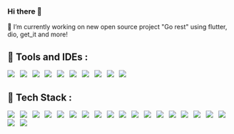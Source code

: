 ### Hi there 👋
🔭 I’m currently working on new open source project "Go rest" using flutter, dio, get_it and more!

<!--
**SinaSys/SinaSys** is a ✨ _special_ ✨ repository because its `README.md` (this file) appears on your GitHub profile.

Here are some ideas to get you started:

- 🔭 I’m currently working on ...
- 🌱 I’m currently learning ...
- 👯 I’m looking to collabor![Group 3](https://user-images.githubusercontent.com/60136319/158656456-ff87f538-6fff-4b32-8313-c4dcced23b2e.svg)
ate on ...
- 🤔 I’m looking for help with ...
- 💬 Ask me about ...
- 📫 How to reach me: ...
- 😄 Pronouns: ...
- ⚡ Fun fact: ...
-->

## 🧩 Tools and IDEs :
<img src="https://user-images.githubusercontent.com/60136319/158664079-f1d43630-f410-4865-8121-bf5d846cae00.svg"/> &nbsp;
<img src="https://user-images.githubusercontent.com/60136319/158664305-5233c9f8-a544-43a1-b361-b357d48f5802.svg"/> &nbsp;
<img src="https://user-images.githubusercontent.com/60136319/158664547-3e840d50-8f2b-4d10-8905-b5943bf85feb.svg"/> &nbsp;
<img src="https://user-images.githubusercontent.com/60136319/158664626-eb7d58a7-9b03-458a-9709-61748e99a296.svg"/> &nbsp;
<img src="https://user-images.githubusercontent.com/60136319/158664689-2d5a748a-fa27-4ce9-98f0-020a348cdcf3.svg"/> &nbsp;
<img src="https://user-images.githubusercontent.com/60136319/158686899-1fd1ebd9-bec8-451b-8818-75d1681e707f.svg"/> &nbsp;
<img src="https://user-images.githubusercontent.com/60136319/158664733-8d6704e3-9e3c-4c18-86e8-1245ac510d4c.svg"/> &nbsp;
<img src="https://user-images.githubusercontent.com/60136319/158664765-236eaebf-8023-4ae9-b20c-f845ad3e441f.svg"/> &nbsp;
<img src="https://user-images.githubusercontent.com/60136319/173196797-b176ec43-333b-4d89-8749-7e5b0184e6a1.svg"/> &nbsp;
<img src="https://user-images.githubusercontent.com/60136319/173196814-f20766d2-7b44-4f48-898d-23e508357c40.svg"/> &nbsp;



## 🔑 Tech Stack : 
<img src="https://user-images.githubusercontent.com/60136319/158672698-4d843055-6924-4979-b81b-3e3c94abe23f.svg"/> &nbsp;
<img src="https://user-images.githubusercontent.com/60136319/158672751-692e5a95-28e0-4adf-a2ae-c9f0edcd6739.svg"/> &nbsp;
<img src="https://user-images.githubusercontent.com/60136319/158672795-cef2dfed-4128-46f1-920f-15b2e1e4ff6b.svg"/> &nbsp;
<img src="https://user-images.githubusercontent.com/60136319/159161535-a0a9561b-badc-4edb-8580-20afc96deaf9.svg"/> &nbsp;
<img src="https://user-images.githubusercontent.com/60136319/159161568-60daf69b-7e4f-4818-bb5a-6ad4378bb2fd.svg"/> &nbsp;
<img src="https://user-images.githubusercontent.com/60136319/176727708-4063f7d6-efc4-4ce0-b2cc-79bed5e60842.svg"/> &nbsp;
<img src="https://user-images.githubusercontent.com/60136319/158674474-cd6d1c01-a647-40e1-8efd-1df061bd506c.svg"/> &nbsp;
<img src="https://user-images.githubusercontent.com/60136319/158674482-2720580c-2865-4c36-8c8c-da62a125f533.svg"/> &nbsp;
<img src="https://user-images.githubusercontent.com/60136319/160590435-97a8ab3a-5206-4244-b9e5-9ad5b4332965.svg"/> &nbsp;
<img src="https://user-images.githubusercontent.com/60136319/158674881-3ea2e54b-9737-4cd3-b41f-8e692c2b4798.svg"/> &nbsp;
<img src="https://user-images.githubusercontent.com/60136319/158688566-8052353f-dc84-45e6-8601-469019418db6.svg"/> &nbsp;
<img src="https://user-images.githubusercontent.com/60136319/158674949-188ef347-a418-40d7-8a39-300f0b814a68.svg"/> &nbsp;
<img src="https://user-images.githubusercontent.com/60136319/158675092-25d4f735-9635-4442-86ea-632f72e812d6.svg"/> &nbsp;
<img src="https://user-images.githubusercontent.com/60136319/158675652-38f8a493-7df8-48d3-9af5-f5709a22678d.svg"/> &nbsp;
<img src="https://user-images.githubusercontent.com/60136319/158675663-cacc7afc-2805-4181-a006-bda55d46ec86.svg"/> &nbsp;
<img src="https://user-images.githubusercontent.com/60136319/158675670-d6a62f20-84c4-4c6f-b7ed-deccddf1bc60.svg"/> &nbsp;
<img src="https://user-images.githubusercontent.com/60136319/158675690-98e1b284-5461-4551-972c-cc9857c6d30d.svg"/> &nbsp;
<img src="https://user-images.githubusercontent.com/60136319/158675707-23d73c81-88e8-423d-aea8-df02b473e898.svg"/> &nbsp;
<img src="https://user-images.githubusercontent.com/60136319/159161675-8b060778-c525-429b-a4f8-38d58889765f.svg"/> &nbsp;
<img src="https://user-images.githubusercontent.com/60136319/159161676-db493ec0-d66b-4955-a0dc-9f30e5934f82.svg"/> &nbsp;







